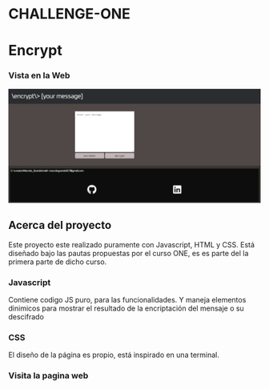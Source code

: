 # CHALLENGE-ONE 

# Encrypt

### Vista en la Web

<p align="left">
  <img width=800 src="./images/Encrypt.png" />
</p>

## Acerca del proyecto

Este proyecto este realizado puramente con Javascript, HTML y CSS. Está diseñado bajo las pautas propuestas por el curso ONE, es es parte del la primera parte de dicho curso. 


### Javascript

Contiene codigo JS puro, para las funcionalidades. Y maneja elementos dinimicos para mostrar el resultado de la encriptación del mensaje o su descifrado
  
### CSS

El diseño de la página es propio, está inspirado en una terminal.

### Visita la pagina web 



